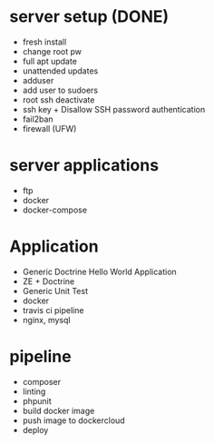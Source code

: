 # server setup  (DONE)
* fresh install
* change root pw
* full apt update
* unattended updates
* adduser
* add user to sudoers
* root ssh deactivate
* ssh key + Disallow SSH password authentication
* fail2ban
* firewall (UFW)

# server applications
* ftp
* docker
* docker-compose

# Application
* Generic Doctrine Hello World Application
* ZE + Doctrine
* Generic Unit Test
* docker
* travis ci pipeline
* nginx, mysql

# pipeline
* composer
* linting
* phpunit
* build docker image
* push image to dockercloud
* deploy

